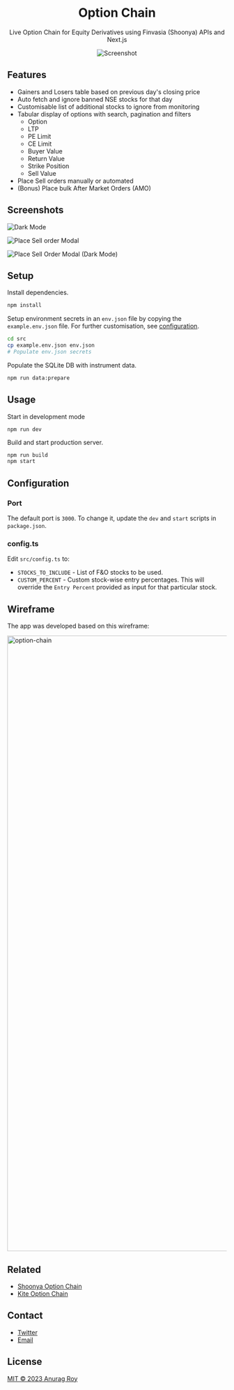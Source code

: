 <div align="center">

# Option Chain

Live Option Chain for Equity Derivatives using Finvasia (Shoonya) APIs and Next.js

![Screenshot](https://github.com/anurag-roy/all-option-chain/assets/53750093/fb25ea44-e3cd-40e4-87a1-bf4de3a27406)

</div>

## Features

- Gainers and Losers table based on previous day's closing price
- Auto fetch and ignore banned NSE stocks for that day
- Customisable list of additional stocks to ignore from monitoring
- Tabular display of options with search, pagination and filters
  - Option
  - LTP
  - PE Limit
  - CE Limit
  - Buyer Value
  - Return Value
  - Strike Position
  - Sell Value
- Place Sell orders manually or automated
- (Bonus) Place bulk After Market Orders (AMO) 

## Screenshots

![Dark Mode](https://github.com/anurag-roy/all-option-chain/assets/53750093/76a20722-200d-44f7-bf81-acbc8e1c635a)

![Place Sell order Modal](https://github.com/anurag-roy/all-option-chain/assets/53750093/8ee94dc2-05ef-425a-a7be-e30d30923af0)

![Place Sell Order Modal (Dark Mode)](https://github.com/anurag-roy/all-option-chain/assets/53750093/a802dc70-dbe6-4ba3-98c9-a4c1583c24af)

## Setup

Install dependencies.

```sh
npm install
```

Setup environment secrets in an `env.json` file by copying the `example.env.json` file. For further customisation, see [configuration](#configuration).

```sh
cd src
cp example.env.json env.json
# Populate env.json secrets
```

Populate the SQLite DB with instrument data.

```sh
npm run data:prepare
```

## Usage

Start in development mode

```
npm run dev
```

Build and start production server.

```sh
npm run build
npm start
```

## Configuration

### Port

The default port is `3000`. To change it, update the `dev` and `start` scripts in `package.json`.

### config.ts

Edit `src/config.ts` to:

- `STOCKS_TO_INCLUDE` - List of F&O stocks to be used.
- `CUSTOM_PERCENT` - Custom stock-wise entry percentages. This will override the `Entry Percent` provided as input for that particular stock.

## Wireframe

The app was developed based on this wireframe:

<img width="1412" alt="option-chain" src="https://pub-70bba02430384bcfb1ee3bbfbf3bd6d6.r2.dev/all-option-chain.jpeg">

</div>

## Related

- [Shoonya Option Chain](https://github.com/anurag-roy/shoonya-option-chain)
- [Kite Option Chain](https://github.com/anurag-roy/kite-option-chain)

## Contact

- [Twitter](https://twitter.com/anurag__roy)
- [Email](mailto:anuragroy@duck.com)

## License

[MIT © 2023 Anurag Roy](/LICENSE)

